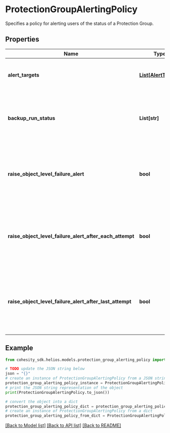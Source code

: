 # ProtectionGroupAlertingPolicy

Specifies a policy for alerting users of the status of a Protection Group.

## Properties

Name | Type | Description | Notes
------------ | ------------- | ------------- | -------------
**alert_targets** | [**List[AlertTarget]**](AlertTarget.md) | Specifies a list of targets to receive the alerts. | [optional] 
**backup_run_status** | **List[str]** | Specifies the run status for which the user would like to receive alerts. | 
**raise_object_level_failure_alert** | **bool** | Specifies whether object level alerts are raised for backup failures after the backup run. | [optional] 
**raise_object_level_failure_alert_after_each_attempt** | **bool** | Specifies whether object level alerts are raised for backup failures after each backup attempt. | [optional] 
**raise_object_level_failure_alert_after_last_attempt** | **bool** | Specifies whether object level alerts are raised for backup failures after last backup attempt. | [optional] 

## Example

```python
from cohesity_sdk.helios.models.protection_group_alerting_policy import ProtectionGroupAlertingPolicy

# TODO update the JSON string below
json = "{}"
# create an instance of ProtectionGroupAlertingPolicy from a JSON string
protection_group_alerting_policy_instance = ProtectionGroupAlertingPolicy.from_json(json)
# print the JSON string representation of the object
print(ProtectionGroupAlertingPolicy.to_json())

# convert the object into a dict
protection_group_alerting_policy_dict = protection_group_alerting_policy_instance.to_dict()
# create an instance of ProtectionGroupAlertingPolicy from a dict
protection_group_alerting_policy_from_dict = ProtectionGroupAlertingPolicy.from_dict(protection_group_alerting_policy_dict)
```
[[Back to Model list]](../README.md#documentation-for-models) [[Back to API list]](../README.md#documentation-for-api-endpoints) [[Back to README]](../README.md)


